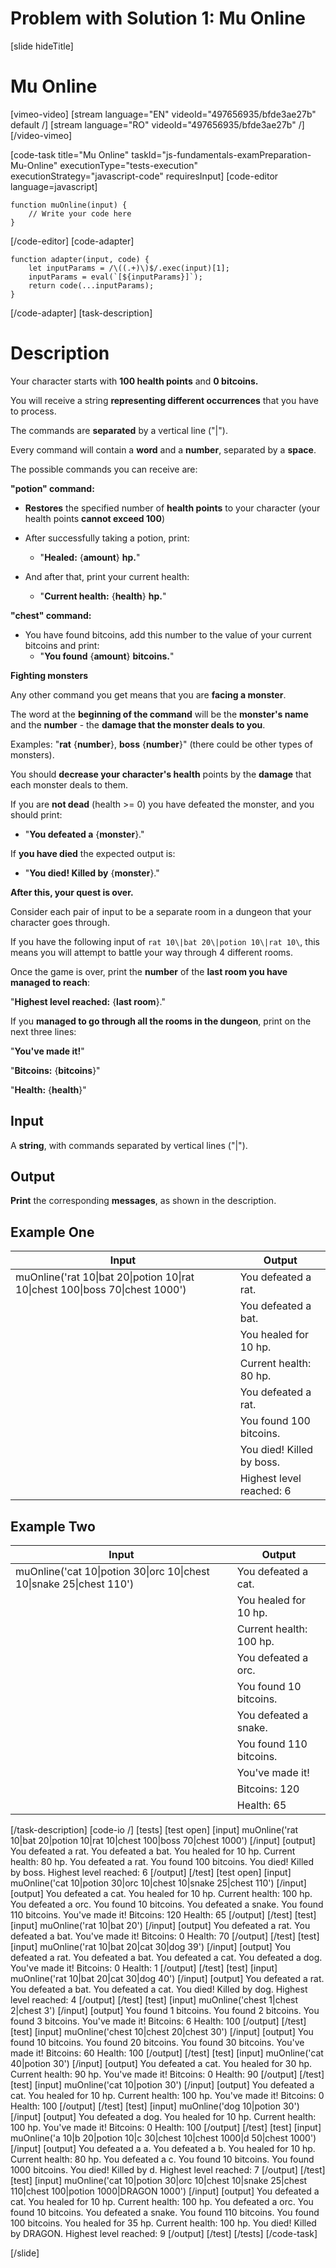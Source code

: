 # Problem with Solution 1: Mu Online

[slide hideTitle]

# Mu Online

[vimeo-video]
[stream language="EN" videoId="497656935/bfde3ae27b" default /]
[stream language="RO" videoId="497656935/bfde3ae27b"  /]
[/video-vimeo]

[code-task title="Mu Online" taskId="js-fundamentals-examPreparation-Mu-Online" executionType="tests-execution" executionStrategy="javascript-code" requiresInput]
[code-editor language=javascript]
```
function muOnline(input) {
	// Write your code here
}
```
[/code-editor]
[code-adapter]
```
function adapter(input, code) {
    let inputParams = /\((.+)\)$/.exec(input)[1];
    inputParams = eval(`[${inputParams}]`);
    return code(...inputParams);
}
```
[/code-adapter]
[task-description]

# Description

Your character starts with **100 health points** and **0 bitcoins.**

You will receive a string **representing different occurrences** that you have to process.

The commands are **separated** by a vertical line ("\|").

Every command will contain a **word** and a **number**, separated by a **space**.

The possible commands you can receive are:

**"potion" command:**

- **Restores** the specified number of **health points** to your character (your health points **cannot exceed 100**)

- After successfully taking a potion, print:

    - "**Healed:** \{**amount**\} **hp.**"

- And after that, print your current health:

    - "**Current health:** \{**health**\} **hp.**"


**"chest" command:**

- You have found bitcoins, add this number to the value of your current bitcoins and print:
    - "**You found** \{**amount**\} **bitcoins.**"

**Fighting monsters**

Any other command you get means that you are **facing a monster**. 

The word at the **beginning of the command** will be the **monster's name** and the **number** \- the **damage that the monster deals to you**.

Examples: "**rat** \{**number**\}, **boss** \{**number**\}" (there could be other types of monsters).

You should **decrease your character's health** points by the **damage** that each monster deals to them.

If you are **not dead** (health >= 0) you have defeated the monster, and you should print:

- "**You defeated a** \{**monster**\}."

If **you have died** the expected output is:  

- "**You died! Killed by** \{**monster**\}."

**After this, your quest is over.**

Consider each pair of input to be a separate room in a dungeon that your character goes through. 

If you have the following input of `rat 10\|bat 20\|potion 10\|rat 10\`, this means you will attempt to battle your way through 4 different rooms.

Once the game is over, print the **number** of the **last room you have managed to reach**: 

"**Highest level reached:** \{**last room**\}."

If you **managed to go through all the rooms in the dungeon**, print on the next three lines:

"**You've made it!**"

"**Bitcoins:** \{**bitcoins**\}"

"**Health:** \{**health**\}"

## Input
A **string**, with commands separated by vertical lines ("\|").

## Output
**Print** the corresponding **messages**, as shown in the description.

## Example One

| **Input** | **Output** |
| --- | --- |
|muOnline('rat 10\|bat 20\|potion 10\|rat 10\|chest 100\|boss 70\|chest 1000')| You defeated a rat.|
||You defeated a bat.|
||You healed for 10 hp.|
||Current health: 80 hp.|
||You defeated a rat.|
||You found 100 bitcoins.|
||You died! Killed by boss.|
||Highest level reached: 6|

## Example Two

| **Input** | **Output** |
| --- | --- |
|muOnline('cat 10\|potion 30\|orc 10\|chest 10\|snake 25\|chest 110')| You defeated a cat.|
||You healed for 10 hp.|
||Current health: 100 hp.|
||You defeated a orc.|
||You found 10 bitcoins.|
||You defeated a snake.|
||You found 110 bitcoins.|
||You've made it!|
||Bitcoins: 120|
||Health: 65|

[/task-description]
[code-io /]
[tests]
[test open]
[input]
muOnline('rat 10\|bat 20\|potion 10\|rat 10\|chest 100\|boss 70\|chest 1000')
[/input]
[output]
You defeated a rat.
You defeated a bat.
You healed for 10 hp.
Current health: 80 hp.
You defeated a rat.
You found 100 bitcoins.
You died! Killed by boss.
Highest level reached: 6
[/output]
[/test]
[test open]
[input]
muOnline('cat 10\|potion 30\|orc 10\|chest 10\|snake 25\|chest 110')
[/input]
[output]
You defeated a cat.
You healed for 10 hp.
Current health: 100 hp.
You defeated a orc.
You found 10 bitcoins.
You defeated a snake.
You found 110 bitcoins.
You've made it!
Bitcoins: 120
Health: 65
[/output]
[/test]
[test]
[input]
muOnline('rat 10\|bat 20')
[/input]
[output]
You defeated a rat.
You defeated a bat.
You've made it!
Bitcoins: 0
Health: 70
[/output]
[/test]
[test]
[input]
muOnline('rat 10\|bat 20\|cat 30\|dog 39')
[/input]
[output]
You defeated a rat.
You defeated a bat.
You defeated a cat.
You defeated a dog.
You've made it!
Bitcoins: 0
Health: 1
[/output]
[/test]
[test]
[input]
muOnline('rat 10\|bat 20\|cat 30\|dog 40')
[/input]
[output]
You defeated a rat.
You defeated a bat.
You defeated a cat.
You died! Killed by dog.
Highest level reached: 4
[/output]
[/test]
[test]
[input]
muOnline('chest 1\|chest 2\|chest 3')
[/input]
[output]
You found 1 bitcoins.
You found 2 bitcoins.
You found 3 bitcoins.
You've made it!
Bitcoins: 6
Health: 100
[/output]
[/test]
[test]
[input]
muOnline('chest 10\|chest 20\|chest 30')
[/input]
[output]
You found 10 bitcoins.
You found 20 bitcoins.
You found 30 bitcoins.
You've made it!
Bitcoins: 60
Health: 100
[/output]
[/test]
[test]
[input]
muOnline('cat 40\|potion 30')
[/input]
[output]
You defeated a cat.
You healed for 30 hp.
Current health: 90 hp.
You've made it!
Bitcoins: 0
Health: 90
[/output]
[/test]
[test]
[input]
muOnline('cat 10\|potion 30')
[/input]
[output]
You defeated a cat.
You healed for 10 hp.
Current health: 100 hp.
You've made it!
Bitcoins: 0
Health: 100
[/output]
[/test]
[test]
[input]
muOnline('dog 10\|potion 30')
[/input]
[output]
You defeated a dog.
You healed for 10 hp.
Current health: 100 hp.
You've made it!
Bitcoins: 0
Health: 100
[/output]
[/test]
[test]
[input]
muOnline('a 10\|b 20\|potion 10\|c 30\|chest 10\|chest 1000\|d 50\|chest 1000')
[/input]
[output]
You defeated a a.
You defeated a b.
You healed for 10 hp.
Current health: 80 hp.
You defeated a c.
You found 10 bitcoins.
You found 1000 bitcoins.
You died! Killed by d.
Highest level reached: 7
[/output]
[/test]
[test]
[input]
muOnline('cat 10\|potion 30\|orc 10\|chest 10\|snake 25\|chest 110\|chest 100\|potion 1000\|DRAGON 1000')
[/input]
[output]
You defeated a cat.
You healed for 10 hp.
Current health: 100 hp.
You defeated a orc.
You found 10 bitcoins.
You defeated a snake.
You found 110 bitcoins.
You found 100 bitcoins.
You healed for 35 hp.
Current health: 100 hp.
You died! Killed by DRAGON.
Highest level reached: 9
[/output]
[/test]
[/tests]
[/code-task]

[/slide]
